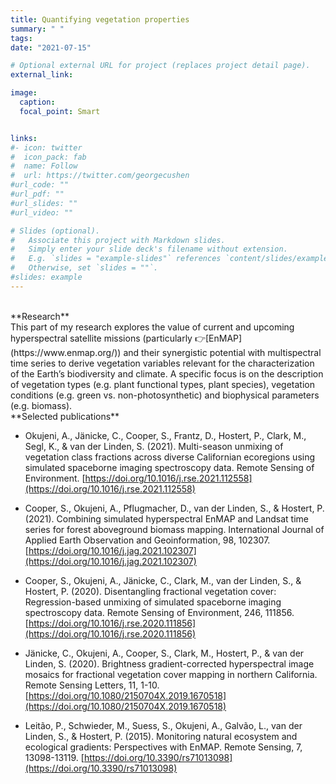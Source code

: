 ```yaml
---
title: Quantifying vegetation properties
summary: " "
tags:
date: "2021-07-15"

# Optional external URL for project (replaces project detail page).
external_link:

image:
  caption: 
  focal_point: Smart


links:
#- icon: twitter
#  icon_pack: fab
#  name: Follow
#  url: https://twitter.com/georgecushen
#url_code: ""
#url_pdf: ""
#url_slides: ""
#url_video: ""

# Slides (optional).
#   Associate this project with Markdown slides.
#   Simply enter your slide deck's filename without extension.
#   E.g. `slides = "example-slides"` references `content/slides/example-slides.md`.
#   Otherwise, set `slides = ""`.
#slides: example
---
```

<br />
**Research**<br />
This part of my research explores the value of current and upcoming hyperspectral satellite missions (particularly 👉[EnMAP](https://www.enmap.org/)) and their synergistic potential with multispectral time series to derive vegetation variables relevant for the characterization of the Earth’s biodiversity and climate. A specific focus is on the description of vegetation types (e.g. plant functional types, plant species), vegetation conditions (e.g. green vs. non-photosynthetic) and biophysical parameters (e.g. biomass).


<br />
**Selected publications**<br />

* Okujeni, A., Jänicke, C., Cooper, S., Frantz, D., Hostert, P., Clark, M., Segl, K., & van der Linden, S. (2021). Multi-season unmixing of vegetation class fractions across diverse Californian ecoregions using simulated spaceborne imaging spectroscopy data. Remote Sensing of Environment. [https://doi.org/10.1016/j.rse.2021.112558](https://doi.org/10.1016/j.rse.2021.112558) 

* Cooper, S., Okujeni, A., Pflugmacher, D., van der Linden, S., & Hostert, P. (2021). Combining simulated hyperspectral EnMAP and Landsat time series for forest aboveground biomass mapping. International Journal of Applied Earth Observation and Geoinformation, 98, 102307. [https://doi.org/10.1016/j.jag.2021.102307](https://doi.org/10.1016/j.jag.2021.102307)

* Cooper, S., Okujeni, A., Jänicke, C., Clark, M., van der Linden, S., & Hostert, P. (2020). Disentangling fractional vegetation cover: Regression-based unmixing of simulated spaceborne imaging spectroscopy data. Remote Sensing of Environment, 246, 111856. [https://doi.org/10.1016/j.rse.2020.111856](https://doi.org/10.1016/j.rse.2020.111856)

* Jänicke, C., Okujeni, A., Cooper, S., Clark, M., Hostert, P., & van der Linden, S. (2020). Brightness gradient-corrected hyperspectral image mosaics for fractional vegetation cover mapping in northern California. Remote Sensing Letters, 11, 1-10. [https://doi.org/10.1080/2150704X.2019.1670518](https://doi.org/10.1080/2150704X.2019.1670518)

* Leitão, P., Schwieder, M., Suess, S., Okujeni, A., Galvão, L., van der Linden, S., & Hostert, P. (2015). Monitoring natural ecosystem and ecological gradients: Perspectives with EnMAP. Remote Sensing, 7, 13098-13119. [https://doi.org/10.3390/rs71013098](https://doi.org/10.3390/rs71013098) 